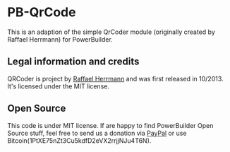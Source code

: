 # PB-QrCode
This is an adaption of the simple QrCoder module (originally created by Raffael Herrmann) for PowerBuilder.

## Legal information and credits
QRCoder is project by [Raffael Herrmann](http://raffaelherrmann.de) and was first released 
in 10/2013. It's licensed under the MIT license.

## Open Source
This code is under MIT license. If  are happy to find PowerBuilder Open Source stuff, feel free to send us a donation via [PayPal](https://www.paypal.com/cgi-bin/webscr?cmd=_s-xclick&hosted_button_id=EV6X2PMRBN9CN) or use Bitcoin(1PtXE75nZt3Cu5kdfD2eVX2rrjjNJu4T6N).
